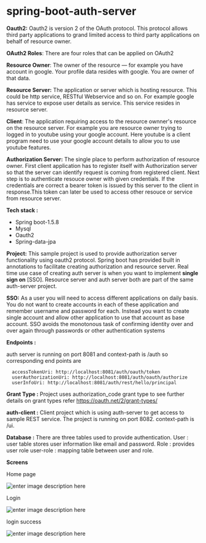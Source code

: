 # spring-boot-auth-server

**Oauth2:**
Oauth2 is version 2 of the OAuth protocol. This protocol allows third party applications to grand limited access to third party applications on behalf of resource owner. 

**OAuth2 Roles**: There are four roles that can be applied on OAuth2

**Resource Owner**: The owner of the resource — for example you have account in google. Your profile data resides with google. You are owner of that data. 

**Resource Server:** The application or server which is hosting resource. This could be http service, RESTful Webservice and so on. For example google has service to expose user details as service. This service resides in resource server. 

**Client**: The application requiring access to the resource ownner's resource on the resource server. For example you are resource owner trying to logged in to youtube using your google account. Here youtube is a client program need to use your google account details to allow you to use youtube features. 
  	
**Authorization Server:**  The single place to perform authorization of resource owner. First client application has to register itself with Authorization server so that the server can identify request is coming from registered client. Next step is to authenticate resouce owner with given credentials. If the credentials are correct a bearer token is issued by this server to the client in response.This token can later be used to access other resouce or service from resource server.

**Tech stack :**
 - Spring boot-1.5.8 	
 - Mysql 	
 - Oauth2 	
 - Spring-data-jpa

**Project:** This sample project is used to provide authorization server functionality using oauth2 protocol. Spring boot has provided built in annotations to facilitate creating authorization and resource server. Real time use case of creating auth server is   when you want to implement **single sign on** [SSO]. Resource server and auth server both are part of the same auth-server project.

**SSO:**
As a user you will need to access different applications on daily basis. You do not want to create accounts in each of these application and remember username and password for each. Instead you want to create single account and allow other application to use that account as base account.
SSO avoids the monotonous task of confirming identity over and over again through passwords or other authentication systems

**Endpoints :**

auth server is running on port 8081 and context-path is /auth so corresponding end points are
      
      accessTokenUri: http://localhost:8081/auth/oauth/token
      userAuthorizationUri: http://localhost:8081/auth/oauth/authorize
      userInfoUri: http://localhost:8081/auth/rest/hello/principal

**Grant Type :**
Project uses authorization_code grant type to see further details on grant types refer  https://oauth.net/2/grant-types/

**auth-client :** 
Client project which is using auth-server to get access to sample REST service. The project is running on port 8082. context-path is /ui.

**Database :**
There are three tables used to provide authentication.
User : user table stores user information like email and password.
Role : provides user role
user-role : mapping table between user and role.

**Screens**

Home page

![enter image description here](https://lh3.googleusercontent.com/aoxvK3ginj9GkLkpkO2_MgAGACdNMkrMxmn3vwxsg0PMPD0DgDi74WVqXqYg0Lzl8q4ft92XkCwG "login success")

Login


![enter image description here](https://lh3.googleusercontent.com/2kK7lkwQpOk9rwfr6i2siFwTRzdWPwJSbNnwqDIwq1I61y771Sp8c_8FIybdHT11-A5OBEX_QzMj "login")


login success

![enter image description here](https://lh3.googleusercontent.com/tPhOF2UGfb5TNLotj3nw4R7WxNeE4B8NG8a5t3T-4c2597cgsxSPB1E6NGzqhcu9vgSSHxnIoN_p "auth-client")

